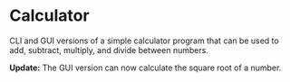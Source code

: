 # Calculator

CLI and GUI versions of a simple calculator program that can be used to add, subtract, multiply, and divide between numbers.

**Update:** The GUI version can now calculate the square root of a number.
